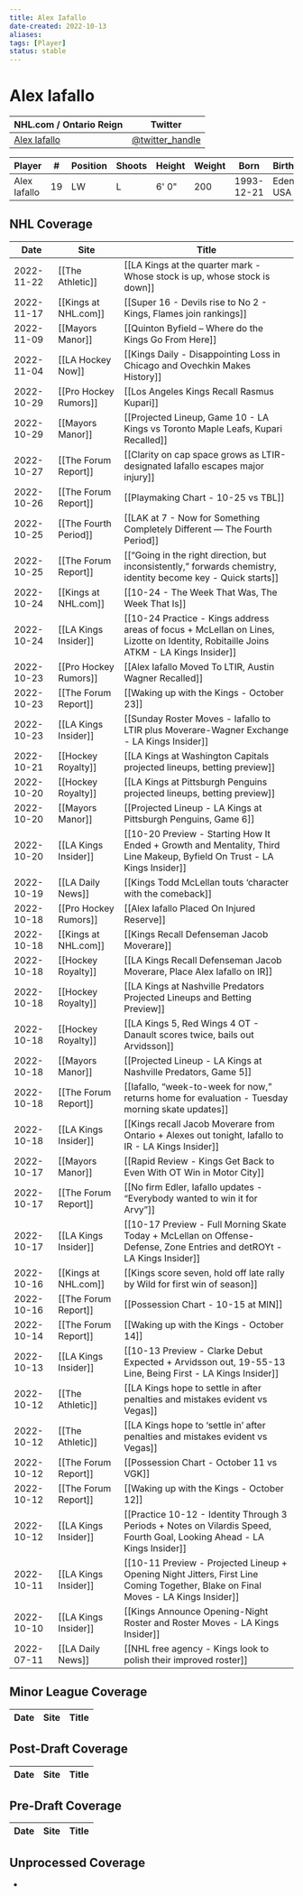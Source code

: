 ```yaml
---
title: Alex Iafallo
date-created: 2022-10-13
aliases: 
tags: [Player]
status: stable
---
```


# Alex Iafallo

| NHL.com / Ontario Reign                                                 | Twitter                                 |
| ----------------------------------------------------------------------- | --------------------------------------- |
|[Alex Iafallo](https://www.nhl.com/player/alex-iafallo-8480113) | [@twitter_handle](https://twitter.com/)

| Player       | \#  | Position | Shoots | Height | Weight | Born       | Birthplace    | Draft |
| ------------ | --- | -------- | ------ | ------ | ------ | ---------- | ------------- | ----- |
| Alex Iafallo | 19  | LW       | L      | 6' 0"  | 200    | 1993-12-21 | Eden, NY, USA |       |



## NHL  Coverage
| Date       | Site                  | Title                                                                                                                                |
| ---------- | --------------------- | ------------------------------------------------------------------------------------------------------------------------------------ |
| 2022-11-22 | [[The Athletic]] | [[LA Kings at the quarter mark - Whose stock is up, whose stock is down]] |
| 2022-11-17 | [[Kings at NHL.com]] | [[Super 16 - Devils rise to No 2 - Kings, Flames join rankings]] |
| 2022-11-09 | [[Mayors Manor]]      | [[Quinton Byfield – Where do the Kings Go From Here]]                                                                                |
| 2022-11-04 | [[LA Hockey Now]]     | [[Kings Daily - Disappointing Loss in Chicago and Ovechkin Makes History]]                                                           |
| 2022-10-29 | [[Pro Hockey Rumors]] | [[Los Angeles Kings Recall Rasmus Kupari]]                                                                                           |
| 2022-10-29 | [[Mayors Manor]]      | [[Projected Lineup, Game 10 - LA Kings vs Toronto Maple Leafs, Kupari Recalled]]                                                     |
| 2022-10-27 | [[The Forum Report]]  | [[Clarity on cap space grows as LTIR-designated Iafallo escapes major injury]]                                                       |
| 2022-10-26 | [[The Forum Report]]  | [[Playmaking Chart - 10-25 vs TBL]]                                                                                                  |
| 2022-10-25 | [[The Fourth Period]] | [[LAK at 7 - Now for Something Completely Different — The Fourth Period]]                                                            |
| 2022-10-25 | [[The Forum Report]]  | [[“Going in the right direction, but inconsistently,” forwards chemistry, identity become key - Quick starts]]                       |
| 2022-10-24 | [[Kings at NHL.com]]  | [[10-24 - The Week That Was, The Week That Is]]                                                                                      |
| 2022-10-24 | [[LA Kings Insider]]  | [[10-24 Practice - Kings address areas of focus + McLellan on Lines, Lizotte on Identity, Robitaille Joins ATKM - LA Kings Insider]] |
| 2022-10-23 | [[Pro Hockey Rumors]] | [[Alex Iafallo Moved To LTIR, Austin Wagner Recalled]]                                                                               |
| 2022-10-23 | [[The Forum Report]]  | [[Waking up with the Kings - October 23]]                                                                                            |
| 2022-10-23 | [[LA Kings Insider]]  | [[Sunday Roster Moves - Iafallo to LTIR plus Moverare-Wagner Exchange - LA Kings Insider]]                                              |
| 2022-10-21 | [[Hockey Royalty]]    | [[LA Kings at Washington Capitals projected lineups, betting preview]]                                                               |
| 2022-10-20 | [[Hockey Royalty]]    | [[LA Kings at Pittsburgh Penguins projected lineups, betting preview]]                                                               |
| 2022-10-20 | [[Mayors Manor]]      | [[Projected Lineup - LA Kings at Pittsburgh Penguins, Game 6]]                                                                       |
| 2022-10-20 | [[LA Kings Insider]]  | [[10-20 Preview - Starting How It Ended + Growth and Mentality, Third Line Makeup, Byfield On Trust - LA Kings Insider]]             |
| 2022-10-19 | [[LA Daily News]]     | [[Kings Todd McLellan touts ‘character with the comeback]]                                                                           |
| 2022-10-18 | [[Pro Hockey Rumors]] | [[Alex Iafallo Placed On Injured Reserve]]                                                                                           |
| 2022-10-18 | [[Kings at NHL.com]]  | [[Kings Recall Defenseman Jacob Moverare]]                                                                                           |
| 2022-10-18 | [[Hockey Royalty]]    | [[LA Kings Recall Defenseman Jacob Moverare, Place Alex Iafallo on IR]]                                                              |
| 2022-10-18 | [[Hockey Royalty]]    | [[LA Kings at Nashville Predators Projected Lineups and Betting Preview]]                                                            |
| 2022-10-18 | [[Hockey Royalty]]    | [[LA Kings 5, Red Wings 4 OT - Danault scores twice, bails out Arvidsson]]                                                           |
| 2022-10-18 | [[Mayors Manor]]      | [[Projected Lineup - LA Kings at Nashville Predators, Game 5]]                                                                       |
| 2022-10-18 | [[The Forum Report]]  | [[Iafallo, “week-to-week for now,” returns home for evaluation -  Tuesday morning skate updates]]                                    |
| 2022-10-18 | [[LA Kings Insider]]  | [[Kings recall Jacob Moverare from Ontario + Alexes out tonight, Iafallo to IR - LA Kings Insider]]                                  |
| 2022-10-17 | [[Mayors Manor]]      | [[Rapid Review - Kings Get Back to Even With OT Win in Motor City]]                                                                  |
| 2022-10-17 | [[The Forum Report]]  | [[No firm Edler, Iafallo updates - “Everybody wanted to win it for Arvy”]]                                                           |
| 2022-10-17 | [[LA Kings Insider]]  | [[10-17 Preview - Full Morning Skate Today + McLellan on Offense-Defense, Zone Entries and detROYt - LA Kings Insider]]              |
| 2022-10-16 | [[Kings at NHL.com]]  | [[Kings score seven, hold off late rally by Wild for first win of season]]                                                           |
| 2022-10-16 | [[The Forum Report]]  | [[Possession Chart - 10-15 at MIN]]                                                                                                  |
| 2022-10-14 | [[The Forum Report]]  | [[Waking up with the Kings - October 14]]                                                                                            |
| 2022-10-13 | [[LA Kings Insider]]  | [[10-13 Preview - Clarke Debut Expected + Arvidsson out, 19-55-13 Line, Being First - LA Kings Insider]]                             |
| 2022-10-12 | [[The Athletic]]      | [[LA Kings hope to settle in after penalties and mistakes evident vs Vegas]]                                                         |
| 2022-10-12 | [[The Athletic]]      | [[LA Kings hope to ‘settle in’ after penalties and mistakes evident vs Vegas]]                                                       |
| 2022-10-12 | [[The Forum Report]]  | [[Possession Chart - October 11 vs VGK]]                                                                                             |
| 2022-10-12 | [[The Forum Report]]  | [[Waking up with the Kings - October 12]]                                                                                            |
| 2022-10-12 | [[LA Kings Insider]]  | [[Practice 10-12 - Identity Through 3 Periods + Notes on Vilardis Speed, Fourth Goal, Looking Ahead - LA Kings Insider]]             |
| 2022-10-11 | [[LA Kings Insider]]  | [[10-11 Preview - Projected Lineup + Opening Night Jitters, First Line Coming Together, Blake on Final Moves - LA Kings Insider]]    |
| 2022-10-10 | [[LA Kings Insider]]  | [[Kings Announce Opening-Night Roster and Roster Moves - LA Kings Insider]]                                                       |
| 2022-07-11 | [[LA Daily News]] | [[NHL free agency - Kings look to polish their improved roster]] |

## Minor League Coverage
Date | Site |  Title
---|---|---



## Post-Draft Coverage
Date | Site |  Title
---|---|---



## Pre-Draft Coverage
Date | Site |  Title
---|---|---


## Unprocessed Coverage
- 
